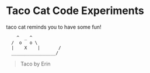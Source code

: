 # Taco Cat Code Experiments 

taco cat reminds you to have some fun!

        ^  _ ^ 
      /  o   o \
      |    X    |       /
      _________________/


> Taco by Erin 
